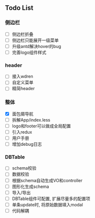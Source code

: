 ## Todo List

### 侧边栏

- [ ] 侧边栏折叠
- [ ] 侧边栏只能展开一级菜单
- [ ] 升级antd解决hover的bug
- [ ] 完善logo组件样式

### header

- [ ] 接入wdren
- [ ] 自定义菜单
- [ ] 精简header

### 整体

- [x] 面包屑导航
- [ ] 拆解App/index.less
- [ ] logo和footer可以做成全局配置
- [ ] 引入redux
- [ ] 用户手册
- [ ] 增加debug日志

### DBTable

- [ ] schema校验
- [ ] 数据校验
- [ ] 根据schema自动生成VO和controller
- [ ] 图形化生成schema
- [ ] 导入/导出
- [ ] DBTable组件可配置, 扩展尽量多的配置项
- [ ] 单条update时, 将原始数据填入modal
- [ ] 代码解耦
